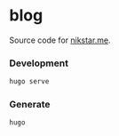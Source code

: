 # blog

Source code for [nikstar.me](https://nikstar.me).

### Development

```bash
hugo serve
```

### Generate

```bash
hugo
```
